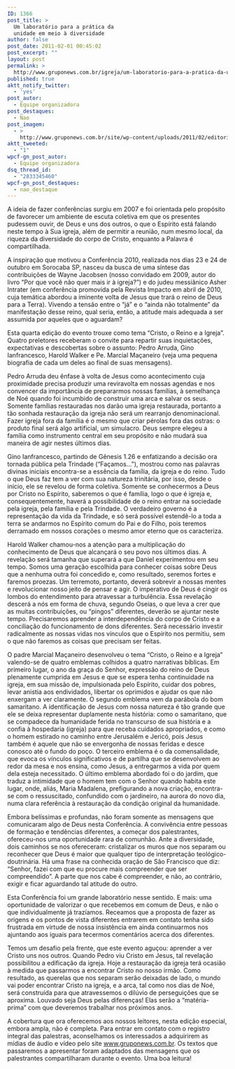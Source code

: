 ```yaml
---
ID: 1366
post_title: >
  Um laboratório para a prática da
  unidade em meio à diversidade
author: false
post_date: 2011-02-01 00:45:02
post_excerpt: ""
layout: post
permalink: >
  http://www.gruponews.com.br/igreja/um-laboratorio-para-a-pratica-da-unidade-em-meio-a-diversidade
published: true
aktt_notify_twitter:
  - 'yes'
post_autor:
  - Equipe organizadora
post_destaques:
  - Nao
post_imagem:
  - >
    http://www.gruponews.com.br/site/wp-content/uploads/2011/02/editorial.jpg
aktt_tweeted:
  - "1"
wpcf-gn_post_autor:
  - Equipe organizadora
dsq_thread_id:
  - "2833345460"
wpcf-gn_post_destaques:
  - nao_destaque
---
```

A ideia de fazer conferências surgiu em 2007 e foi orientada pelo propósito de favorecer um ambiente de escuta coletiva em que os presentes pudessem ouvir, de Deus e uns dos outros, o que o Espírito está falando neste tempo à Sua igreja, além de permitir a reunião, num mesmo local, da riqueza da diversidade do corpo de Cristo, enquanto a Palavra é compartilhada.

A inspiração que motivou a Conferência 2010, realizada nos dias 23 e 24 de outubro em Sorocaba SP, nasceu da busca de uma síntese das contribuições de Wayne Jacobsen (nosso convidado em 2009, autor do livro “Por que você não quer mais ir à igreja?”) e do judeu messiânico Asher Intrater (em conferência promovida pela Revista Impacto em abril de 2010, cuja temática abordou a iminente volta de Jesus que trará o reino de Deus para a Terra). Vivendo a tensão entre o “já” e o “ainda não totalmente” da manifestação desse reino, qual seria, então, a atitude mais adequada a ser assumida por aqueles que o aguardam?

Esta quarta edição do evento trouxe como tema “Cristo, o Reino e a Igreja”. Quatro preletores receberam o convite para repartir suas inquietações, expectativas e descobertas sobre o assunto: Pedro Arruda, Gino Ianfrancesco, Harold Walker e Pe. Marcial Maçaneiro (veja uma pequena biografia de cada um deles ao final de suas mensagens).

Pedro Arruda deu ênfase à volta de Jesus como acontecimento cuja proximidade precisa produzir uma reviravolta em nossas agendas e nos convencer da importância de prepararmos nossas famílias, à semelhança de Noé quando foi incumbido de construir uma arca e salvar os seus. Somente famílias restauradas nos darão uma igreja restaurada, portanto a tão sonhada restauração da igreja não será um rearranjo denominacional. Fazer igreja fora da família é o mesmo que criar pérolas fora das ostras: o produto final será algo artificial, um simulacro. Deus sempre elegeu a família como instrumento central em seu propósito e não mudará sua maneira de agir nestes últimos dias.

Gino Ianfrancesco, partindo de Gênesis 1.26 e enfatizando a decisão ora tornada pública pela Trindade (“Façamos...”), mostrou como nas palavras divinas iniciais encontra-se a essência da família, da igreja e do reino. Tudo o que Deus faz tem a ver com sua natureza trinitária, por isso, desde o início, ele se revelou de forma coletiva. Somente se conhecermos a Deus por Cristo no Espírito, saberemos o que é família, logo o que é igreja e, consequentemente, haverá a possibilidade de o reino entrar na sociedade pela igreja, pela família e pela Trindade. O verdadeiro governo é a representação da vida da Trindade, e só será possível estendê-lo a toda a terra se andarmos no Espírito comum do Pai e do Filho, pois teremos derramado em nossos corações o mesmo amor eterno que os caracteriza.

Harold Walker chamou-nos a atenção para a multiplicação do conhecimento de Deus que alcançará o seu povo nos últimos dias. A revelação será tamanha que superará a que Daniel experimentou em seu tempo. Somos uma geração escolhida para conhecer coisas sobre Deus que a nenhuma outra foi concedido e, como resultado, seremos fortes e faremos proezas. Um terremoto, portanto, deverá sobrevir a nossas mentes e revolucionar nosso jeito de pensar e agir. O imperativo de Deus é cingir os lombos do entendimento para atravessar a turbulência. Essa revelação descerá a nós em forma de chuva, segundo Oseias, o que leva a crer que as muitas contribuições, ou “pingos” diferentes, deverão se ajuntar neste tempo. Precisaremos aprender a interdependência do corpo de Cristo e a conciliação do funcionamento de dons diferentes. Será necessário investir radicalmente as nossas vidas nos vínculos que o Espírito nos permitiu, sem o que não faremos as coisas que precisam ser feitas.

O padre Marcial Maçaneiro desenvolveu o tema “Cristo, o Reino e a Igreja” valendo-se de quatro emblemas colhidos a quatro narrativas bíblicas. Em primeiro lugar, o ano da graça do Senhor, expressão do reino de Deus plenamente cumprida em Jesus e que se espera tenha continuidade na igreja, em sua missão de, impulsionada pelo Espírito, cuidar dos pobres, levar anistia aos endividados, libertar os oprimidos e ajudar os que não enxergam a ver claramente. O segundo emblema vem da parábola do bom samaritano. A identificação de Jesus com nossa natureza é tão grande que ele se deixa representar duplamente nesta história: como o samaritano, que se compadece da humanidade ferida no transcurso de sua história e a confia à hospedaria (igreja) para que receba cuidados apropriados, e como o homem estirado no caminho entre Jerusalém e Jericó, pois Jesus também é aquele que não se envergonha de nossas feridas e desce conosco até o fundo do poço. O terceiro emblema é o da comensalidade, que evoca os vínculos significativos e de partilha que se desenvolvem ao redor da mesa e nos ensina, como Jesus, a entregarmos a vida por quem dela esteja necessitado. O último emblema abordado foi o do jardim, que traduz a intimidade que o homem tem com o Senhor quando habita este lugar, onde, aliás, Maria Madalena, prefigurando a nova criação, encontra-se com o ressuscitado, confundido com o jardineiro, na aurora do novo dia, numa clara referência à restauração da condição original da humanidade.

Embora belíssimas e profundas, não foram somente as mensagens que comunicaram algo de Deus nesta Conferência. A convivência entre pessoas de formação e tendências diferentes, a começar dos palestrantes, ofereceu-nos uma oportunidade rara de comunhão. Ante a diversidade, dois caminhos se nos ofereceram: cristalizar os muros que nos separam ou reconhecer que Deus é maior que qualquer tipo de interpretação teológico-doutrinária. Há uma frase na conhecida oração de São Francisco que diz: “Senhor, fazei com que eu procure mais compreender que ser compreendido”. A parte que nos cabe é compreender, e não, ao contrário, exigir e ficar aguardando tal atitude do outro.

Esta Conferência foi um grande laboratório nesse sentido. E mais: uma oportunidade de valorizar o que recebemos em comum de Deus, e não o que individualmente já trazíamos. Receamos que a proposta de fazer as origens e os pontos de vista diferentes entrarem em contato tenha sido frustrada em virtude de nossa insistência em ainda continuarmos nos ajuntando aos iguais para tecermos comentários acerca dos diferentes.

Temos um desafio pela frente, que este evento aguçou: aprender a ver Cristo uns nos outros. Quando Pedro viu Cristo em Jesus, tal revelação possibilitou a edificação da igreja. Hoje a restauração da igreja terá ocasião à medida que passarmos a encontrar Cristo no nosso irmão. Como resultado, as querelas que nos separam serão deixadas de lado, o mundo vai poder encontrar Cristo na igreja, e a arca, tal como nos dias de Noé, será construída para que atravessemos o dilúvio de perseguições que se aproxima. Louvado seja Deus pelas diferenças! Elas serão a “matéria-prima” com que deveremos trabalhar nos próximos anos.

A cobertura que ora oferecemos aos nossos leitores, nesta edição especial, embora ampla, não é completa. Para entrar em contato com o registro integral das palestras, aconselhamos os interessados a adquirirem as mídias de áudio e vídeo pelo site www.gruponews.com.br. Os textos que passaremos a apresentar foram adaptados das mensagens que os palestrantes compartilharam durante o evento. Uma boa leitura!